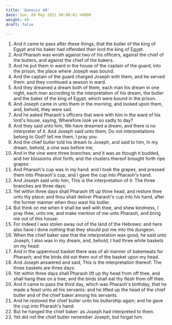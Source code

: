 ```yaml
---
title: 'Genesis 40'
date: Sun, 09 May 2021 00:00:01 +0000
weight: 40
draft: false
  
---
```


1. And it came to pass after these things, that the butler of the king of Egypt and his baker had offended their lord the king of Egypt.
2. And Pharaoh was wroth against two of his officers, against the chief of the butlers, and against the chief of the bakers.
3. And he put them in ward in the house of the captain of the guard, into the prison, the place where Joseph was bound.
4. And the captain of the guard charged Joseph with them, and he served them: and they continued a season in ward.
5. And they dreamed a dream both of them, each man his dream in one night, each man according to the interpretation of his dream, the butler and the baker of the king of Egypt, which were bound in the prison.
6. And Joseph came in unto them in the morning, and looked upon them, and, behold, they were sad.
7. And he asked Pharaoh's officers that were with him in the ward of his lord's house, saying, Wherefore look ye so sadly to day?
8. And they said unto him, We have dreamed a dream, and there is no interpreter of it. And Joseph said unto them, Do not interpretations belong to God? tell me them, I pray you.
9. And the chief butler told his dream to Joseph, and said to him, In my dream, behold, a vine was before me;
10. And in the vine were three branches: and it was as though it budded, and her blossoms shot forth; and the clusters thereof brought forth ripe grapes:
11. And Pharaoh's cup was in my hand: and I took the grapes, and pressed them into Pharaoh's cup, and I gave the cup into Pharaoh's hand.
12. And Joseph said unto him, This is the interpretation of it: The three branches are three days:
13. Yet within three days shall Pharaoh lift up thine head, and restore thee unto thy place: and thou shalt deliver Pharaoh's cup into his hand, after the former manner when thou wast his butler.
14. But think on me when it shall be well with thee, and shew kindness, I pray thee, unto me, and make mention of me unto Pharaoh, and bring me out of this house:
15. For indeed I was stolen away out of the land of the Hebrews: and here also have I done nothing that they should put me into the dungeon.
16. When the chief baker saw that the interpretation was good, he said unto Joseph, I also was in my dream, and, behold, I had three white baskets on my head:
17. And in the uppermost basket there was of all manner of bakemeats for Pharaoh; and the birds did eat them out of the basket upon my head.
18. And Joseph answered and said, This is the interpretation thereof: The three baskets are three days:
19. Yet within three days shall Pharaoh lift up thy head from off thee, and shall hang thee on a tree; and the birds shall eat thy flesh from off thee.
20. And it came to pass the third day, which was Pharaoh's birthday, that he made a feast unto all his servants: and he lifted up the head of the chief butler and of the chief baker among his servants.
21. And he restored the chief butler unto his butlership again; and he gave the cup into Pharaoh's hand:
22. But he hanged the chief baker: as Joseph had interpreted to them.
23. Yet did not the chief butler remember Joseph, but forgat him.
